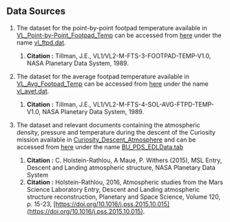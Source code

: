 ## Data Sources

1. The dataset for the point-by-point footpad temperature available in [VL_Point-by-Point_Footpad_Temp](VL_Point-by-Point_Footpad_Temp) can be accessed from [here](https://atmos.nmsu.edu/data_and_services/atmospheres_data/MARS/viking/pt_by_pt_footpad_temp.html) under the name [vl_ftpd.dat](https://atmos.nmsu.edu/PDS/data/vl_1002/data/vl_ftpd.dat).
	1. **Citation :** Tillman, J.E., VL1/VL2-M-FTS-3-FOOTPAD-TEMP-V1.0, NASA Planetary Data System, 1989. 

2. The dataset for the average footpad temperature available in [VL_Avg_Footpad_Temp](VL_Avg_Footpad_Temp) can be accessed from [here](https://atmos.nmsu.edu/data_and_services/atmospheres_data/MARS/viking/sol_avg_footpad_temp.html) under the name [vl_avet.dat](https://atmos.nmsu.edu/PDS/data/vl_1002/data/vl_avet.dat).
	1. **Citation :** Tillman, J.E., VL1/VL2-M-FTS-4-SOL-AVG-FTPD-TEMP-V1.0, NASA Planetary Data System, 1989.
	
3. The dataset and relevant documents containing the atmospheric density, pressure and temperature during the descent of the Curiosity mission available in [Curiosity_Descent_Atmosphere](Curiosity_Descent_Atmosphere) and can be accessed from [here](https://atmos.nmsu.edu/PDS/data/PDS4/msledl_bundle/data/) under the name [BU_PDS_EDLData.tab](https://atmos.nmsu.edu/PDS/data/PDS4/msledl_bundle/data/BU_PDS_EDLdata.tab)
	1. **Citation :** C. Holstein-Rathlou, A Maue, P. Withers (2015), MSL Entry, Descent and Landing atmospheric structure, NASA Planetary Data System
	2. **Citation :** Holstein-Rathlou, 2016, Atmospheric studies from the Mars Science Laboratory Entry, Descent and Landing atmospheric structure reconstruction, Planetary and Space Science, Volume 120, p. 15-23, [https://doi.org/10.1016/j.pss.2015.10.015](https://doi.org/10.1016/j.pss.2015.10.015).
